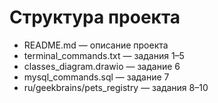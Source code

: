 # Структура проекта
- README.md — описание проекта
- terminal_commands.txt — задания 1–5
- classes_diagram.drawio — задание 6
- mysql_commands.sql — задание 7
- ru/geekbrains/pets_registry — задания 8–10
